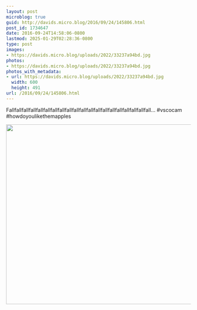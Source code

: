 ```yaml
---
layout: post
microblog: true
guid: http://davids.micro.blog/2016/09/24/145806.html
post_id: 1734647
date: 2016-09-24T14:58:06-0800
lastmod: 2025-01-29T02:28:36-0800
type: post
images:
- https://davids.micro.blog/uploads/2022/33237a94bd.jpg
photos:
- https://davids.micro.blog/uploads/2022/33237a94bd.jpg
photos_with_metadata:
- url: https://davids.micro.blog/uploads/2022/33237a94bd.jpg
  width: 600
  height: 491
url: /2016/09/24/145806.html
---
```

Fallfallfallfallfallfallfallfallfallfallfallfallfallfallfallfallfallfallfallfall... #vscocam #howdoyoulikethemapples

<img src="/uploads/2022/33237a94bd.jpg" width="600" height="491" alt="">
